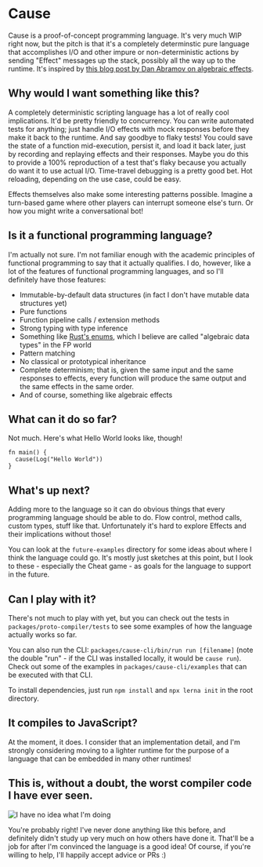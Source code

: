 # Cause

Cause is a proof-of-concept programming language. It's very much WIP right now, but the pitch is that it's a completely determinstic pure language that accomplishes I/O and other impure or non-deterministic actions by sending "Effect" messages up the stack, possibly all the way up to the runtime. It's inspired by [this blog post by Dan Abramov on algebraic effects](https://overreacted.io/algebraic-effects-for-the-rest-of-us/).

## Why would I want something like this?

A completely deterministic scripting language has a lot of really cool implications. It'd be pretty friendly to concurrency. You can write automated tests for anything; just handle I/O effects with mock responses before they make it back to the runtime. And say goodbye to flaky tests! You could save the state of a function mid-execution, persist it, and load it back later, just by recording and replaying effects and their responses. Maybe you do this to provide a 100% reproduction of a test that's flaky because you actually do want it to use actual I/O. Time-travel debugging is a pretty good bet. Hot reloading, depending on the use case, could be easy.

Effects themselves also make some interesting patterns possible. Imagine a turn-based game where other players can interrupt someone else's turn. Or how you might write a conversational bot!

## Is it a functional programming language?

I'm actually not sure. I'm not familiar enough with the academic principles of functional programming to say that it actually qualifies. I do, however, like a lot of the features of functional programming languages, and so I'll definitely have those features:

* Immutable-by-default data structures (in fact I don't have mutable data structures yet)
* Pure functions
* Function pipeline calls / extension methods
* Strong typing with type inference
* Something like [Rust's enums](https://doc.rust-lang.org/book/ch06-01-defining-an-enum.html), which I believe are called "algebraic data types" in the FP world
* Pattern matching
* No classical or prototypical inheritance
* Complete determinism; that is, given the same input and the same responses to effects, every function will produce the same output and the same effects in the same order.
* And of course, something like algebraic effects

## What can it do so far?

Not much. Here's what Hello World looks like, though!

```
fn main() {
  cause(Log("Hello World"))
}
```

## What's up next?

Adding more to the language so it can do obvious things that every programming language should be able to do. Flow control, method calls, custom types, stuff like that. Unfortunately it's hard to explore Effects and their implications without those!

You can look at the `future-examples` directory for some ideas about where I think the language could go. It's mostly just sketches at this point, but I look to these - especially the Cheat game - as goals for the language to support in the future.

## Can I play with it?

There's not much to play with yet, but you can check out the tests in `packages/proto-compiler/tests` to see some examples of how the language actually works so far.

You can also run the CLI: `packages/cause-cli/bin/run run [filename]` (note the double "run" - if the CLI was installed locally, it would be `cause run`). Check out some of the examples in `packages/cause-cli/examples` that can be executed with that CLI.

To install dependencies, just run `npm install` and `npx lerna init` in the root directory.

## It compiles to JavaScript?

At the moment, it does. I consider that an implementation detail, and I'm strongly considering moving to a lighter runtime for the purpose of a language that can be embedded in many other runtimes!

## This is, without a doubt, the worst compiler code I have ever seen.

![I have no idea what I'm doing](https://media.giphy.com/media/xDQ3Oql1BN54c/giphy.gif)

You're probably right! I've never done anything like this before, and definitely didn't study up very much on how others have done it. That'll be a job for after I'm convinced the language is a good idea! Of course, if you're willing to help, I'll happily accept advice or PRs :)